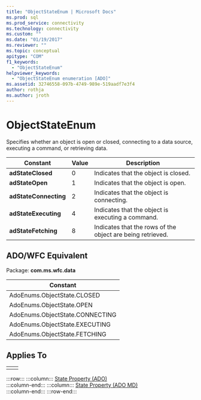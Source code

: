 ```yaml
---
title: "ObjectStateEnum | Microsoft Docs"
ms.prod: sql
ms.prod_service: connectivity
ms.technology: connectivity
ms.custom: ""
ms.date: "01/19/2017"
ms.reviewer: ""
ms.topic: conceptual
apitype: "COM"
f1_keywords: 
  - "ObjectStateEnum"
helpviewer_keywords: 
  - "ObjectStateEnum enumeration [ADO]"
ms.assetid: 32746558-097b-4749-989e-519aadf7e3f4
author: rothja
ms.author: jroth
---
```

# ObjectStateEnum
Specifies whether an object is open or closed, connecting to a data source, executing a command, or retrieving data.  
  
|Constant|Value|Description|  
|--------------|-----------|-----------------|  
|**adStateClosed**|0|Indicates that the object is closed.|  
|**adStateOpen**|1|Indicates that the object is open.|  
|**adStateConnecting**|2|Indicates that the object is connecting.|  
|**adStateExecuting**|4|Indicates that the object is executing a command.|  
|**adStateFetching**|8|Indicates that the rows of the object are being retrieved.|  
  
## ADO/WFC Equivalent  
 Package: **com.ms.wfc.data**  
  
|Constant|  
|--------------|  
|AdoEnums.ObjectState.CLOSED|  
|AdoEnums.ObjectState.OPEN|  
|AdoEnums.ObjectState.CONNECTING|  
|AdoEnums.ObjectState.EXECUTING|  
|AdoEnums.ObjectState.FETCHING|  
  
## Applies To  
  
|||  
|-|-|  
|||

:::row:::
    :::column:::
        [State Property (ADO)](../../../ado/reference/ado-api/state-property-ado.md)  
    :::column-end:::
    :::column:::
        [State Property (ADO MD)](../../../ado/reference/ado-md-api/state-property-ado-md.md)  
    :::column-end:::
:::row-end:::
